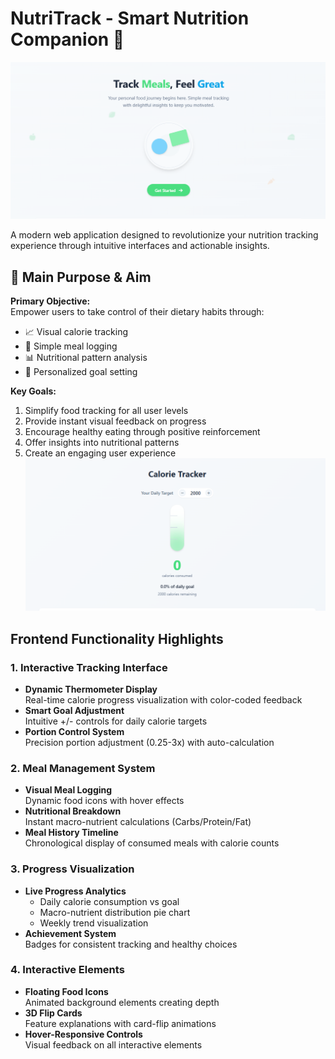 # NutriTrack - Smart Nutrition Companion 🥗

![NutriTrack Banner](landing_page.png)


A modern web application designed to revolutionize your nutrition tracking experience through intuitive interfaces and actionable insights.

## 🎯 Main Purpose & Aim

**Primary Objective:**  
Empower users to take control of their dietary habits through:
- 📈 Visual calorie tracking
- 🍎 Simple meal logging
- 📊 Nutritional pattern analysis
- 🎯 Personalized goal setting

**Key Goals:**
1. Simplify food tracking for all user levels
2. Provide instant visual feedback on progress
3. Encourage healthy eating through positive reinforcement
4. Offer insights into nutritional patterns
5. Create an engaging user experience
   ![NutriTrack Banner](calorie_tracker.png)
   

## Frontend Functionality Highlights

### 1. Interactive Tracking Interface
- **Dynamic Thermometer Display**  
  Real-time calorie progress visualization with color-coded feedback
- **Smart Goal Adjustment**  
  Intuitive +/- controls for daily calorie targets
- **Portion Control System**  
  Precision portion adjustment (0.25-3x) with auto-calculation

### 2. Meal Management System
- **Visual Meal Logging**  
  Dynamic food icons with hover effects
- **Nutritional Breakdown**  
  Instant macro-nutrient calculations (Carbs/Protein/Fat)
- **Meal History Timeline**  
  Chronological display of consumed meals with calorie counts

### 3. Progress Visualization
- **Live Progress Analytics**
  - Daily calorie consumption vs goal
  - Macro-nutrient distribution pie chart
  - Weekly trend visualization
- **Achievement System**  
  Badges for consistent tracking and healthy choices

### 4. Interactive Elements
- **Floating Food Icons**  
  Animated background elements creating depth
- **3D Flip Cards**  
  Feature explanations with card-flip animations
- **Hover-Responsive Controls**  
  Visual feedback on all interactive elements
